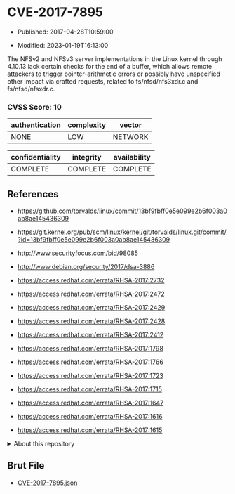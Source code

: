 # CVE-2017-7895

- Published: 2017-04-28T10:59:00

- Modified: 2023-01-19T16:13:00

The NFSv2 and NFSv3 server implementations in the Linux kernel through 4.10.13 lack certain checks for the end of a buffer, which allows remote attackers to trigger pointer-arithmetic errors or possibly have unspecified other impact via crafted requests, related to fs/nfsd/nfs3xdr.c and fs/nfsd/nfsxdr.c.

### CVSS Score: **10**

| authentication | complexity | vector |
| --- | --- | --- |
| NONE | LOW | NETWORK |

| confidentiality | integrity | availability |
| --- | --- | --- |
| COMPLETE | COMPLETE | COMPLETE |

## References

* https://github.com/torvalds/linux/commit/13bf9fbff0e5e099e2b6f003a0ab8ae145436309

* https://git.kernel.org/pub/scm/linux/kernel/git/torvalds/linux.git/commit/?id=13bf9fbff0e5e099e2b6f003a0ab8ae145436309

* http://www.securityfocus.com/bid/98085

* http://www.debian.org/security/2017/dsa-3886

* https://access.redhat.com/errata/RHSA-2017:2732

* https://access.redhat.com/errata/RHSA-2017:2472

* https://access.redhat.com/errata/RHSA-2017:2429

* https://access.redhat.com/errata/RHSA-2017:2428

* https://access.redhat.com/errata/RHSA-2017:2412

* https://access.redhat.com/errata/RHSA-2017:1798

* https://access.redhat.com/errata/RHSA-2017:1766

* https://access.redhat.com/errata/RHSA-2017:1723

* https://access.redhat.com/errata/RHSA-2017:1715

* https://access.redhat.com/errata/RHSA-2017:1647

* https://access.redhat.com/errata/RHSA-2017:1616

* https://access.redhat.com/errata/RHSA-2017:1615

<details>
<summary>About this repository</summary> 

  This repository is part of the project [Live Hack CVE](https://github.com/Live-Hack-CVE). Main website can be found [www.live-hack.org](https://www.live-hack.org) 
  
  Made by [Sn0wAlice](https://github.com/Sn0wAlice) for the people that care about security and need to have a feed of the latest CVEs. Hope you enjoy it, don't forget to star the repo and follow me on [Twitter](https://twitter.com/Sn0wAlice) and [Github](https://github.com/Sn0wAlice). And that is my [personnal website](https://www.alice-snow.me/)

  - [Home Page](https://github.com/Live-Hack-CVE)
  - [Framework](https://github.com/Live-Hack-CVE/cve-framework)
  - [CVE database](https://github.com/Live-Hack-CVE/full_database)
  - [Changelog](https://github.com/Live-Hack-CVE/Changelog)
</details>

## Brut File

* [CVE-2017-7895.json](https://raw.githubusercontent.com/Live-Hack-CVE/full_database/main/cves/2017/CVE-2017-7895.json)

